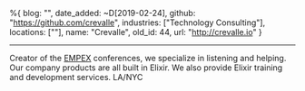 %{
  blog: "",
  date_added: ~D[2019-02-24],
  github: "https://github.com/crevalle",
  industries: ["Technology Consulting"],
  locations: [""],
  name: "Crevalle",
  old_id: 44,
  url: "http://crevalle.io"
}

---

Creator of the [EMPEX](http://empex.co) conferences, we specialize in listening and helping. Our company products are all built in Elixir. We also provide Elixir training and development services. LA/NYC
